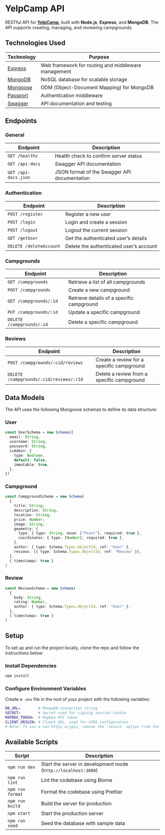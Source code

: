 # YelpCamp API

RESTful API for [**YelpCamp**](https://github.com/tariqs26/yelpcamp-client), built with **Node.js**, **Express**, and **MongoDB**. The API supports creating, managing, and reviewing campgrounds.

## Technologies Used

| Technology                          | Purpose                                             |
| ----------------------------------- | --------------------------------------------------- |
| [Express](http://expressjs.com/)    | Web framework for routing and middleware management |
| [MongoDB](https://mongodb.com/)     | NoSQL database for scalable storage                 |
| [Mongoose](https://mongoosejs.com/) | ODM (Object-Document Mapping) for MongoDB           |
| [Passport](http://passportjs.org/)  | Authentication middleware                           |
| [Swagger](https://swagger.io/)      | API documentation and testing                       |

## Endpoints

### General

| Endpoint             | Description                                  |
| -------------------- | -------------------------------------------- |
| `GET /healthz`       | Health check to confirm server status        |
| `GET /api-docs`      | Swagger API documentation                    |
| `GET /api-docs.json` | JSON format of the Swagger API documentation |

### Authentication

| Endpoint                | Description                             |
| ----------------------- | --------------------------------------- |
| `POST /register`        | Register a new user                     |
| `POST /login`           | Login and create a session              |
| `POST /logout`          | Logout the current session              |
| `GET /getUser`          | Get the authenticated user’s details    |
| `DELETE /deleteAccount` | Delete the authenticated user’s account |

### Campgrounds

| Endpoint                  | Description                               |
| ------------------------- | ----------------------------------------- |
| `GET /campgrounds`        | Retrieve a list of all campgrounds        |
| `POST /campgrounds`       | Create a new campground                   |
| `GET /campgrounds/:id`    | Retrieve details of a specific campground |
| `PUT /campgrounds/:id`    | Update a specific campground              |
| `DELETE /campgrounds/:id` | Delete a specific campground              |

### Reviews

| Endpoint                                | Description                                |
| --------------------------------------- | ------------------------------------------ |
| `POST /campgrounds/:cid/reviews`        | Create a review for a specific campground  |
| `DELETE /campgrounds/:cid/reviews/:rId` | Delete a review from a specific campground |

## Data Models

The API uses the following Mongoose schemas to define its data structure:

### User

```ts
const UserSchema = new Schema({
  email: String,
  username: String,
  password: String,
  isAdmin: {
    type: Boolean,
    default: false,
    immutable: true,
  },
})
```

### Campground

```ts
const CampgroundSchema = new Schema(
  {
    title: String,
    description: String,
    location: String,
    price: Number,
    image: String,
    geometry: {
      type: { type: String, enum: ["Point"], required: true },
      coordinates: { type: [Number], required: true },
    },
    author: { type: Schema.Types.ObjectId, ref: "User" },
    reviews: [{ type: Schema.Types.ObjectId, ref: "Review" }],
  },
  { timestamps: true }
)
```

### Review

```ts
const ReviewSchema = new Schema(
  {
    body: String,
    rating: Number,
    author: { type: Schema.Types.ObjectId, ref: "User" },
  },
  { timestamps: true }
)
```

## Setup

To set up and run the project locally, clone the repo and follow the instructions below:

### Install Dependencies

```bash
npm install
```

### Configure Environment Variables

Create a `.env` file in the root of your project with the following variables:

```bash
DB_URL=        # MongoDB connection string
SECRET=        # Secret used for signing session cookie
MAPBOX_TOKEN=  # Mapbox API token
CLIENT_ORIGIN= # Client URL, used for CORS configuration
# Note: To use a non-https origin, remove the `secure` option from the cookie session
```

## Available Scripts

| Script           | Description                                                    |
| ---------------- | -------------------------------------------------------------- |
| `npm run dev`    | Start the server in development mode (`http://localhost:3000`) |
| `npm run lint`   | Lint the codebase using Biome                                  |
| `npm run format` | Format the codebase using Prettier                             |
| `npm run build`  | Build the server for production                                |
| `npm start`      | Start the production server                                    |
| `npm run seed`   | Seed the database with sample data                             |

